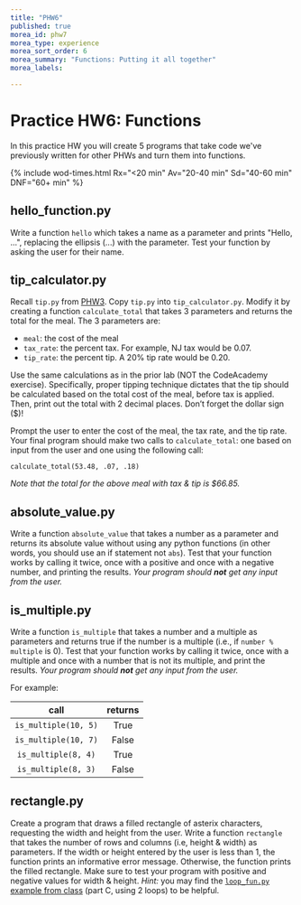 ```yaml
---
title: "PHW6"
published: true
morea_id: phw7
morea_type: experience
morea_sort_order: 6
morea_summary: "Functions: Putting it all together"
morea_labels:

---
```

# Practice HW6: Functions

In this practice HW you will create 5 programs that take code we've previously written for other PHWs and turn them into functions.

{% include wod-times.html Rx="<20 min" Av="20-40 min" Sd="40-60 min" DNF="60+ min" %}

## hello_function.py

Write a function `hello` which takes a name as a parameter and prints "Hello, ...", replacing the ellipsis (...) with the parameter. Test your function by asking the user for their name.

## tip_calculator.py

Recall `tip.py` from [PHW3]({{site.baseurl}}/morea/04.python/pwod3.html). Copy `tip.py` into `tip_calculator.py`. Modify it by creating a function `calculate_total` that takes 3 parameters and returns the total for the meal. The 3 parameters are:

  * `meal`: the cost of the meal
  * `tax_rate`: the percent tax. For example, NJ tax would be 0.07.
  * `tip_rate`: the percent tip. A 20% tip rate would be 0.20.

Use the same calculations as in the prior lab (NOT the CodeAcademy exercise). Specifically, proper tipping technique dictates that the tip should be calculated based on the total cost of the meal, before tax is applied. Then, print out the total with 2 decimal places. Don’t forget the dollar sign ($)!

Prompt the user to enter the cost of the meal, the tax rate, and the tip rate. Your final program should make two calls to `calculate_total`: one based on input from the user and one using the following call:

    calculate_total(53.48, .07, .18)

*Note that the total for the above meal with tax & tip is $66.85.*

## absolute_value.py

Write a function `absolute_value` that takes a number as a parameter and returns its absolute value without using any python functions (in other words, you should use an if statement not `abs`). Test that your function works by calling it twice, once with a positive and once with a negative number, and printing the results. *Your program should **not** get any input from the user.*

## is_multiple.py

Write a function `is_multiple` that takes a number and a multiple as parameters and returns true if the number is a multiple (i.e., if `number % multiple` is 0). Test that your function works by calling it twice, once with a multiple and once with a number that is not its multiple, and print the results. *Your program should **not** get any input from the user.*

For example:

| **call** | **returns** |
|:---:|:---:|
| `is_multiple(10, 5)` | True | 
| `is_multiple(10, 7)` | False | 
| `is_multiple(8, 4)` | True | 
| `is_multiple(8, 3)` | False | 


## rectangle.py

Create a program that draws a filled rectangle of asterix characters, requesting the width and height from the user. Write a function `rectangle` that takes the number of rows and columns (i.e, height & width) as parameters. If the width or height entered by the user is less than 1, the function prints an informative error message. Otherwise, the function prints the filled rectangle. Make sure to test your program with positive and negative values for width & height. *Hint:* you may find the [`loop_fun.py` example from class](https://drive.google.com/a/drew.edu/file/d/0B46T_IyJH_ovLWpObFZkLXdsM0U/view?usp=sharing) (part C, using 2 loops) to be helpful.

<!--## Demonstration

Once you've finished doing the HW a single time, you can watch me do it:

{% include youtube.html id="0BPlMXkwdcY" %}

{% include wod-warning.html %}-->
